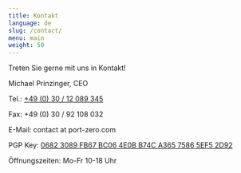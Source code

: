 ```yaml
---
title: Kontakt
language: de
slug: /contact/
menu: main
weight: 50
---
```


<p class="lead">
  Treten Sie gerne mit uns in Kontakt!
</p>

Michael Prinzinger, CEO

Tel.: [+49 (0) 30 / 12 089 345](tel:00493012089345)

Fax: +49 (0) 30 / 92 108 032

E-Mail: contact at port-zero.com

PGP Key: [0682 3089 FB67 BC06 4E0B B74C A365 7586 5EF5 2D92](/pubkey.asc)

Öffnungszeiten: Mo-Fr 10-18 Uhr
